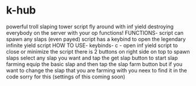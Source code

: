 # k-hub
powerful troll slaping tower script
fly around with inf yield destroying everybody on the server with your op functions!
FUNCTIONS-
script can spawn any slaps (even payed)
script has a keybind to open the legendary infinite yield script
HOW TO USE-
keybinds-
c - open inf yield script
to close or minimize the script there is 2 buttons on right side on top
to spawn slaps select any slap you want and tap the get slap button
to start slap farming equip the basic slap and then tap the slap farm button but if you want to change the slap that you are farming with you neex to find it in the code sorry for this (settings of this coming soon)
